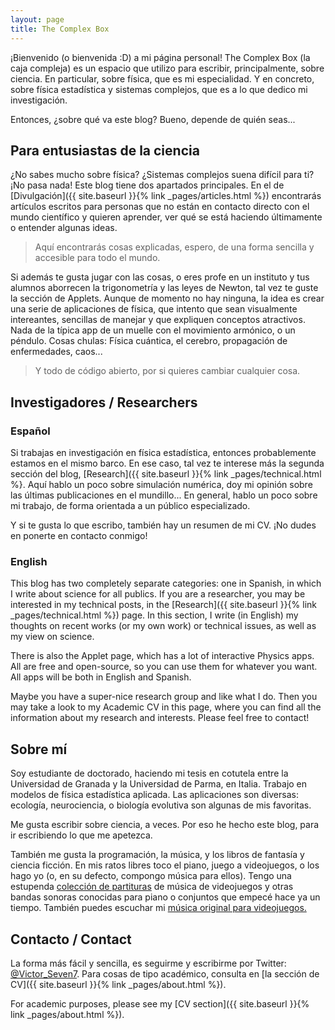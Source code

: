 ```yaml
---
layout: page
title: The Complex Box
---
```


¡Bienvenido (o bienvenida :D) a mi página personal! The Complex Box (la caja compleja) es un espacio que utilizo para escribir, principalmente, sobre ciencia. En particular, sobre física, que es mi especialidad. Y en concreto, sobre física estadística y sistemas complejos, que es a lo que dedico mi investigación.

Entonces, ¿sobre qué va este blog? Bueno, depende de quién seas...

## Para entusiastas de la ciencia

¿No sabes mucho sobre física? ¿Sistemas complejos suena difícil para ti? ¡No pasa nada! Este blog tiene dos apartados principales. En el de [Divulgación]({{ site.baseurl }}{% link _pages/articles.html %}) encontrarás artículos escritos para personas que no están en contacto directo con el mundo científico y quieren aprender, ver qué se está haciendo últimamente o entender algunas ideas.


> Aquí encontrarás cosas explicadas, espero, de una forma sencilla y accesible para todo el mundo. 

Si además te gusta jugar con las cosas, o eres profe en un instituto y tus alumnos aborrecen la trigonometría y las leyes de Newton, tal vez te guste la sección de Applets. Aunque de momento no hay ninguna, la idea es crear una serie de aplicaciones de física, que intento que sean visualmente intereantes, sencillas de manejar y que expliquen conceptos atractivos. Nada de la típica app de un muelle con el movimiento armónico, o un péndulo. Cosas chulas: Física cuántica, el cerebro, propagación de enfermedades, caos... 

> Y todo de código abierto, por si quieres cambiar cualquier cosa.

## Investigadores / Researchers

### Español

Si trabajas en investigación en física estadística, entonces probablemente estamos en el mismo barco. En ese caso, tal vez te interese más la segunda sección del blog, [Research]({{ site.baseurl }}{% link _pages/technical.html %}. Aquí hablo un poco sobre simulación numérica, doy mi opinión sobre las últimas publicaciones en el mundillo... En general, hablo un poco sobre mi trabajo, de forma orientada a un público especializado.

Y si te gusta lo que escribo, también hay un resumen de mi CV. ¡No dudes en ponerte en contacto conmigo!


### English

This blog has two completely separate categories: one in Spanish, in which I write about science for all publics. If you are a researcher, you may be interested in my technical posts, in the [Research]({{ site.baseurl }}{% link _pages/technical.html %}) page. In this section, I write (in English) my thoughts on recent works (or my own work) or technical issues, as well as my view on science. 

There is also the Applet page, which has a lot of interactive Physics apps. All are free and open-source, so you can use them for whatever you want. All apps will be both in English and Spanish.

Maybe you have a super-nice research group and like what I do. Then you may take a look to my Academic CV in this page, where you can find all the information about my research and interests. Please feel free to contact! 

## Sobre mí

Soy estudiante de doctorado, haciendo mi tesis en cotutela entre la Universidad de Granada y la Universidad de Parma, en Italia. Trabajo en modelos de física estadística aplicada. Las aplicaciones son diversas: ecología, neurociencia, o biología evolutiva son algunas de mis favoritas. 

Me gusta escribir sobre ciencia, a veces. Por eso he hecho este blog, para ir escribiendo lo que me apetezca.

También me gusta la programación, la música, y los libros de fantasía y ciencia ficción. En mis ratos libres toco el piano, juego a videojuegos, o los hago yo (o, en su defecto, compongo música para ellos). Tengo una estupenda [colección de partituras](href=http://victorsevenmusic.blogspot.com/) de música de videojuegos y otras bandas sonoras conocidas para piano o conjuntos que empecé hace ya un tiempo. También puedes escuchar mi [música original para videojuegos.](https://soundcloud.com/user-105629660) 

## Contacto / Contact

La forma más fácil y sencilla, es seguirme y escribirme por Twitter: [@Victor_Seven7](https://twitter.com/Victor_Seven7). Para cosas de tipo académico, consulta en [la sección de CV]({{ site.baseurl }}{% link _pages/about.html %}).

For academic purposes, please see my [CV section]({{ site.baseurl }}{% link _pages/about.html %}). 



<!--
{% highlight scss %}
  .header {
    font-size: 100px;
  }
{% endhighlight %}
-->

